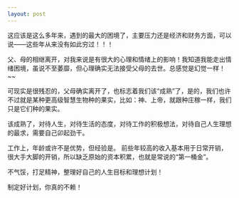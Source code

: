 ```yaml
---
layout: post
---
```

 这应该是这么多年来，遇到的最大的困境了，主要压力还是经济和财务方面，可以说——这些年从来没有如此穷过！！！

 父、母的相继离开，对我来说是有很大的心理和情绪上的影响！我知道我能走出情绪困境，虽说不至萎靡，但心理确实无法接受父母的去世。总感觉是幻觉一样！~~

 可现实是很残忍的，父母确实离开了，也标志着我们该“成熟”了，是的，我们也许不过就是某种更高级智慧生物种的果实，比如：神、上帝，就跟种庄稼一样，我们只是它们种的果实。

 该成熟了，对待人生，对待生活的态度，对待工作的积极想法，对待自己人生理想的最求，需要自己卯起劲干。

 工作上，年龄或许不是优势，但经验是。 前些年较高的收入基本用于日常开销，很大手大脚的开销，所以缺乏原始的资本积累，也就是常说的“第一桶金”。

 不气馁，打足精神，整理好自己的人生目标和理想计划！

 制定好计划，你真的不赖！